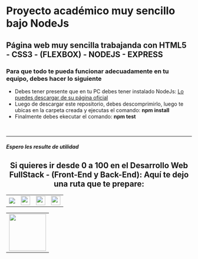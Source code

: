 <h1>Proyecto académico muy sencillo bajo NodeJs </h1>

<h2>Página web muy sencilla trabajanda con HTML5 - CSS3 - (FLEXBOX) - NODEJS - EXPRESS</h2>
<h3>Para que todo te pueda funcionar adecuadamente en tu equipo, debes hacer lo siguiente  </h3>
<ul>
  <li>Debes tener presente que en tu PC debes tener instalado NodeJs: <a href="https://nodejs.org/en/">Lo puedes descargar de su página oficial</a> </li>
  <li>Luego de descargar este repositorio, debes descomprimirlo, luego te ubicas en la carpeta creada y ejecutas el comando: <strong> npm install </strong>  </li>
  <li>Finalmente debes ekecutar el comando: <strong>npm test </strong> </li>
</ul>
<br>
<hr>
<h5>Espero les resulte de utilidad</h5>

<h2 style="text-align:center">Si quieres ir desde 0 a 100 en el <strong>Desarrollo Web FullStack</strong> - (Front-End y Back-End): Aquí te dejo una ruta que te prepare:</h2>
<table>
  <tr>
    <td>
      <a href="https://cedavilu.com/curso-desarrollo-web-detalle.html" target="_blank"> <img src="https://cedavilu.com/assets/img/cursos/cursos-1.png" > </a>      
    </td>
    <td>
       <a href="https://cedavilu.com/curso-javascript-detalle.html" target="_blank"><img style="width:25" src="https://cedavilu.com/assets/img/cursos/cursos-2.png" ></a>      
    </td>
    <td>
      <a href= "https://cedavilu.com/curso-javascript-avanzado-detalle.html" target="_blank"><img style="width:25" src="https://cedavilu.com/assets/img/cursos/cursos-3.png" ></a>
    </td>
    <td>
    <a href="https://cedavilu.com/curso-nodejs-detalle.html" target="_blank"> <img style="width:25" src="https://cedavilu.com/assets/img/cursos/cursos-4.png" ></a>
    </td>
  </tr>
</table>

<table>
  <tr>  
    <td>
       <a href= "https://cedavilu.com/" target="_blank"> <img style="width: 100" src="https://adanielf.files.wordpress.com/2020/04/frase-daniel-fuentes.jpg"></a>
    </td> 
  </tr>
</table>


